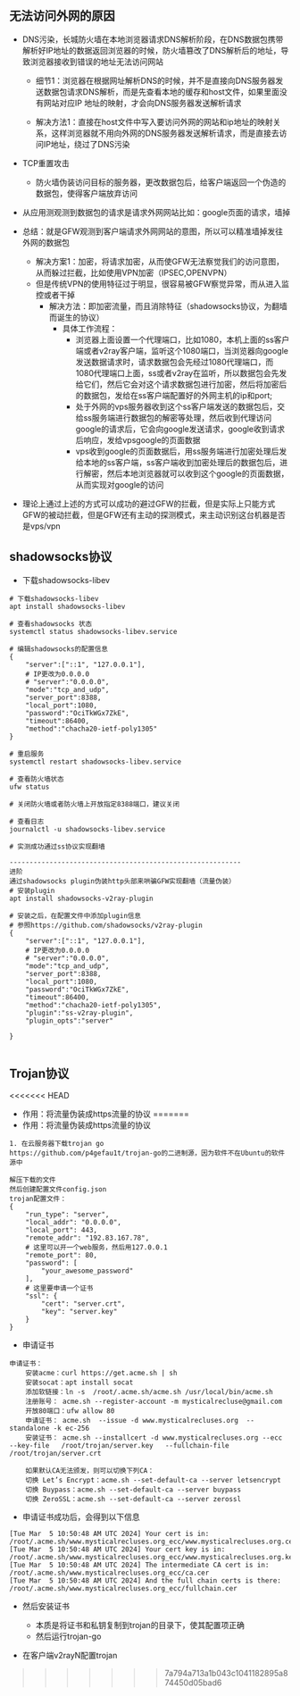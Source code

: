 ## 无法访问外网的原因 
- DNS污染，长城防火墙在本地浏览器请求DNS解析阶段，在DNS数据包携带解析好IP地址的数据返回浏览器的时候，防火墙篡改了DNS解析后的地址，导致浏览器接收到错误的地址无法访问网站

  - 细节1：浏览器在根据网址解析DNS的时候，并不是直接向DNS服务器发送数据包请求DNS解析，而是先查看本地的缓存和host文件，如果里面没有网站对应IP
地址的映射，才会向DNS服务器发送解析请求

  - 解决方法1：直接在host文件中写入要访问外网的网站和ip地址的映射关系，这样浏览器就不用向外网的DNS服务器发送解析请求，而是直接去访问IP地址，绕过了DNS污染

- TCP重置攻击
  - 防火墙伪装访问目标的服务器，更改数据包后，给客户端返回一个伪造的数据包，使得客户端放弃访问

- 从应用测观测到数据包的请求是请求外网网站比如：google页面的请求，墙掉

- 总结：就是GFW观测到客户端请求外网网站的意图，所以可以精准墙掉发往外网的数据包
  - 解决方案1：加密，将请求加密，从而使GFW无法察觉我们的访问意图，从而躲过拦截，比如使用VPN加密（IPSEC,OPENVPN）
  - 但是传统VPN的使用特征过于明显，很容易被GFW察觉异常，而从进入监控或者干掉
    - 解决方法：即加密流量，而且消除特征（shadowsocks协议，为翻墙而诞生的协议）
      - 具体工作流程：
        - 浏览器上面设置一个代理端口，比如1080，本机上面的ss客户端或者v2ray客户端，监听这个1080端口，当浏览器向google发送数据请求时，请求数据包会先经过1080代理端口，而1080代理端口上面，ss或者v2ray在监听，所以数据包会先发给它们，然后它会对这个请求数据包进行加密，然后将加密后的数据包，发给在ss客户端配置好的外网主机的ip和port;
        - 处于外网的vps服务器收到这个ss客户端发送的数据包后，交给ss服务端进行数据包的解密等处理，然后收到代理访问google的请求后，它会向google发送请求，google收到请求后响应，发给vpsgoogle的页面数据
        - vps收到google的页面数据后，用ss服务端进行加密处理后发给本地的ss客户端，ss客户端收到加密处理后的数据包后，进行解密，然后本地浏览器就可以收到这个google的页面数据，从而实现对google的访问

- 理论上通过上述的方式可以成功的避过GFW的拦截，但是实际上只能方式GFW的被动拦截，但是GFW还有主动的探测模式，来主动识别这台机器是否是vps/vpn

## shadowsocks协议
- 下载shadowsocks-libev
```shell
# 下载shadowsocks-libev
apt install shadowsocks-libev

# 查看shadowsocks 状态
systemctl status shadowsocks-libev.service

# 编辑shadowsocks的配置信息
{
    "server":["::1", "127.0.0.1"],
    # IP更改为0.0.0.0
    # "server":"0.0.0.0",
    "mode":"tcp_and_udp",
    "server_port":8388,
    "local_port":1080,
    "password":"OciTkWGx7ZkE",
    "timeout":86400,
    "method":"chacha20-ietf-poly1305"
}

# 重启服务
systemctl restart shadowsocks-libev.service

# 查看防火墙状态
ufw status

# 关闭防火墙或者防火墙上开放指定8388端口，建议关闭

# 查看日志
journalctl -u shadowsocks-libev.service

# 实测成功通过ss协议实现翻墙

----------------------------------------------------------
进阶
通过shadowsocks plugin伪装http头部来哄骗GFW实现翻墙（流量伪装）
# 安装plugin
apt install shadowsocks-v2ray-plugin

# 安装之后，在配置文件中添加plugin信息
# 参照https://github.com/shadowsocks/v2ray-plugin
{
    "server":["::1", "127.0.0.1"],
    # IP更改为0.0.0.0
    # "server":"0.0.0.0",
    "mode":"tcp_and_udp",
    "server_port":8388,
    "local_port":1080,
    "password":"OciTkWGx7ZkE",
    "timeout":86400,
    "method":"chacha20-ietf-poly1305",
    "plugin":"ss-v2ray-plugin",
    "plugin_opts":"server"

}


```

## Trojan协议
<<<<<<< HEAD
- 作用：将流量伪装成https流量的协议
=======
- 作用：将流量伪装成https流量的协议
```shell
1. 在云服务器下载trojan go
https://github.com/p4gefau1t/trojan-go的二进制源，因为软件不在Ubuntu的软件源中

解压下载的文件
然后创建配置文件config.json
trojan配置文件：
{
    "run_type": "server",
    "local_addr": "0.0.0.0",
    "local_port": 443,
    "remote_addr": "192.83.167.78",
    # 这里可以开一个web服务，然后用127.0.0.1
    "remote_port": 80,
    "password": [
        "your_awesome_password"
    ],
    # 这里要申请一个证书
    "ssl": {
        "cert": "server.crt",
        "key": "server.key"
    }
}
```

- 申请证书
```shell
申请证书：
    安装acme：curl https://get.acme.sh | sh
    安装socat：apt install socat
    添加软链接：ln -s  /root/.acme.sh/acme.sh /usr/local/bin/acme.sh
    注册账号： acme.sh --register-account -m mysticalrecluse@gmail.com
    开放80端口：ufw allow 80
    申请证书： acme.sh  --issue -d www.mysticalrecluses.org  --standalone -k ec-256
    安装证书： acme.sh --installcert -d www.mysticalrecluses.org --ecc  --key-file   /root/trojan/server.key   --fullchain-file /root/trojan/server.crt 
 
    如果默认CA无法颁发，则可以切换下列CA：
    切换 Let’s Encrypt：acme.sh --set-default-ca --server letsencrypt
    切换 Buypass：acme.sh --set-default-ca --server buypass
    切换 ZeroSSL：acme.sh --set-default-ca --server zerossl
```

- 申请证书成功后，会得到以下信息
```shell
[Tue Mar  5 10:50:48 AM UTC 2024] Your cert is in: /root/.acme.sh/www.mysticalrecluses.org_ecc/www.mysticalrecluses.org.cer
[Tue Mar  5 10:50:48 AM UTC 2024] Your cert key is in: /root/.acme.sh/www.mysticalrecluses.org_ecc/www.mysticalrecluses.org.key
[Tue Mar  5 10:50:48 AM UTC 2024] The intermediate CA cert is in: /root/.acme.sh/www.mysticalrecluses.org_ecc/ca.cer
[Tue Mar  5 10:50:48 AM UTC 2024] And the full chain certs is there: /root/.acme.sh/www.mysticalrecluses.org_ecc/fullchain.cer
```

- 然后安装证书
  - 本质是将证书和私钥复制到trojan的目录下，使其配置项正确
  - 然后运行trojan-go

- 在客户端v2rayN配置trojan
>>>>>>> 7a794a713a1b043c1041182895a874450d05bad6
